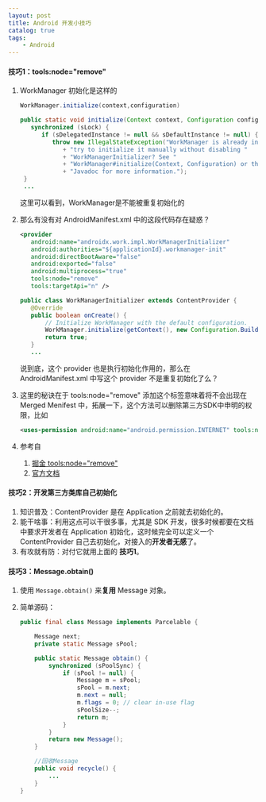 ```yaml
---
layout: post
title: Android 开发小技巧
catalog: true
tags:
    - Android
---
```


#### 技巧1：tools:node="remove"

1. WorkManager 初始化是这样的

   ```java
   WorkManager.initialize(context,configuration)
   
   public static void initialize(Context context, Configuration configuration) {
      synchronized (sLock) {
         if (sDelegatedInstance != null && sDefaultInstance != null) {
            throw new IllegalStateException("WorkManager is already initialized.  Did you "
               + "try to initialize it manually without disabling "
               + "WorkManagerInitializer? See "
               + "WorkManager#initialize(Context, Configuration) or the class level"
               + "Javadoc for more information.");
    }
    ...
   ```

	这里可以看到，WorkManager是不能被重复初始化的


2. 那么有没有对 AndroidManifest.xml 中的这段代码存在疑惑？

	```xml
   <provider
       android:name="androidx.work.impl.WorkManagerInitializer"
       android:authorities="${applicationId}.workmanager-init"
       android:directBootAware="false"
       android:exported="false"
       android:multiprocess="true"
       tools:node="remove"
       tools:targetApi="n" />

	```

	```java
   public class WorkManagerInitializer extends ContentProvider {
       @Override
       public boolean onCreate() {
           // Initialize WorkManager with the default configuration.
           WorkManager.initialize(getContext(), new Configuration.Builder().build());
           return true;
       }
       ...
	```

   说到底，这个 provider 也是执行初始化作用的，那么在 AndroidManifest.xml  中写这个 provider 不是重复初始化了么？

3. 这里的秘诀在于  tools:node="remove" 添加这个标签意味着将不会出现在 Merged Menifest 中，拓展一下，这个方法可以删除第三方SDK中申明的权限，比如

   ```xml
   <uses-permission android:name="android.permission.INTERNET" tools:node="remove"/>
   ```

4. 参考自
	1. [掘金 tools:node="remove"](https://juejin.im/entry/5c0f10496fb9a04a102f1f50)
	2. [官方文档](https://developer.android.com/studio/build/manifest-merge)



#### 技巧2：开发第三方类库自己初始化

1. 知识普及：ContentProvider 是在 Application 之前就去初始化的。
2. 能干啥事：利用这点可以干很多事，尤其是 SDK 开发，很多时候都要在文档中要求开发者在 Application 初始化，这时候完全可以定义一个 ContentProvider 自己去初始化，对接入的**开发者无感**了。
3. 有攻就有防：对付它就用上面的 **技巧1**。

#### 技巧3：Message.obtain()

1. 使用 `Message.obtain()` 来**复用** Message 对象。

2. 简单源码：

   ```java
   public final class Message implements Parcelable {
   
       Message next;
       private static Message sPool;
   
       public static Message obtain() {
           synchronized (sPoolSync) {
               if (sPool != null) {
                   Message m = sPool;
                   sPool = m.next;
                   m.next = null;
                   m.flags = 0; // clear in-use flag
                   sPoolSize--;
                   return m;
               }
           }
           return new Message();
       }
   
       //回收Message
       public void recycle() {
           ...
       }
   }
   ```

   